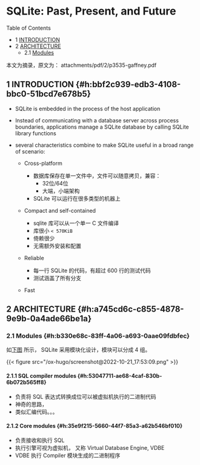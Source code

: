 # SQLite: Past, Present, and Future


<div class="ox-hugo-toc toc has-section-numbers">

<div class="heading">Table of Contents</div>

- <span class="section-num">1</span> [INTRODUCTION](#h:bbf2c939-edb3-4108-bbc0-51bcd7e678b5)
- <span class="section-num">2</span> [ARCHITECTURE](#h:a745cd6c-c855-4878-9e9b-0a4ade66be1a)
    - <span class="section-num">2.1</span> [Modules](#h:b330e68c-83ff-4a06-a693-0aae09fdbfec)

</div>
<!--endtoc-->


本文为摘录，原文为： attachments/pdf/2/p3535-gaffney.pdf



## <span class="section-num">1</span> INTRODUCTION {#h:bbf2c939-edb3-4108-bbc0-51bcd7e678b5}

-   SQLite is embedded in the process of the host application
-   Instead of communicating with a database server across process boundaries,
    applications manage a SQLite database by calling SQLite library functions

-   several characteristics combine to make SQLite useful in a broad range of scenario:
    -   Cross-platform
        -   数据库保存在单一文件中，文件可以随意拷贝，兼容：
            -   32位/64位
            -   大端，小端架构
        -   SQLite 可以运行在很多类型的机器上

    -   Compact and self-contained
        -   sqlite 库可以从一个单一 C 文件编译
        -   库很小 `< 570KiB`
        -   倚赖很少
        -   无需额外安装和配置

    -   Reliable
        -   每一行 SQLite 的代码，有超过 600 行的测试代码
        -   测试涵盖了所有分支

    -   Fast


## <span class="section-num">2</span> ARCHITECTURE {#h:a745cd6c-c855-4878-9e9b-0a4ade66be1a}


### <span class="section-num">2.1</span> Modules {#h:b330e68c-83ff-4a06-a693-0aae09fdbfec}

如[下图](#figure--fig:screenshot@2022-10-21-17:53:09) 所示， SQLite 采用模块化设计，模块可以分成 4 组。

<a id="figure--fig:screenshot@2022-10-21-17:53:09"></a>

{{< figure src="/ox-hugo/screenshot@2022-10-21_17:53:09.png" >}}


#### <span class="section-num">2.1.1</span> SQL compiler modules {#h:53047711-ae68-4caf-830b-6b072b565ff8}

-   负责将 SQL 表达式转换成位可以被虚拟机执行的二进制代码
-   神奇的思路，
-   类似汇编代码。。。


#### <span class="section-num">2.1.2</span> Core modules {#h:35e9f215-5660-44f7-85a3-a62b546bf010}

-   负责接收和执行 SQL
-   执行引擎可视为虚拟机， 又称 Virtual Database Engine, VDBE
-   VDBE 执行 Compiler 模块生成的二进制程序

